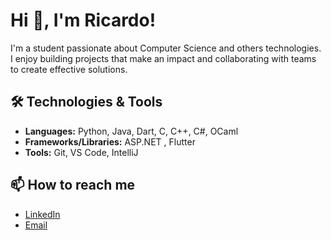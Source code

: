 # Hi 👋, I'm Ricardo!  

I'm a student passionate about Computer Science and others technologies.  
I enjoy building projects that make an impact and collaborating with teams to create effective solutions.  

## 🛠 Technologies & Tools

- **Languages:** Python, Java, Dart, C, C++, C#,  OCaml
- **Frameworks/Libraries:** ASP.NET , Flutter 
- **Tools:** Git, VS Code, IntelliJ

## 📫 How to reach me

- [LinkedIn](https://www.linkedin.com/in/ricardo-andrade-172740243)  
- [Email](mailto:ricardovfandrade@protonmail.com)


